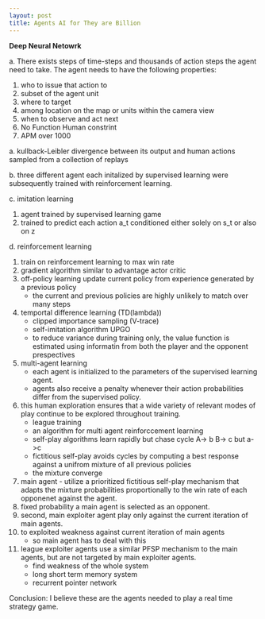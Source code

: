 ```yaml
---
layout: post
title: Agents AI for They are Billion
---
```


**Deep Neural Netowrk**

a. There exists steps of time-steps and thousands of action steps the  agent need to take. The agent needs to have the following properties:
  1. who to issue that action to
  2. subset of the agent unit
  3. where to target
  4. among location on the map or units within the camera view
  5. when to observe and act next
  6. No Function Human constrint
  7. APM over 1000
      
a. kullback-Leibler divergence between its output and human actions sampled from a collection of replays
      
b. three different agent each initalized by supervised learning were subsequently trained with reinforcement learning.
      
c. imitation learning
  1. agent trained by supervised learning game
  2. trained to predict each action a_t conditioned either solely on s_t or also on z
      
d. reinforcement learning
  1. train on reinforcement learning to max win rate
  2. gradient algorithm similar to advantage actor critic
  3. off-policy learning update current policy from experience generated by a previous policy
     * the current and previous policies are highly unlikely to match over many steps
  4. temportal difference learning (TD(lambda))
     * clipped importance sampling (V-trace)
     * self-imitation algorithm UPGO
     * to reduce variance during training only, the value function is estimated using informatin from both the player and the opponent prespectives
  5. multi-agent learning
     * each agent is initialized to the parameters of the supervised learning agent.
     * agents also receive a penalty whenever their action probabilities differ from the supervised policy. 
  6. this human exploration ensures that a wide variety of relevant modes of play continue to be explored throughout training.
     * league training 
     * an algorithm for multi agent reinforccement learning
     * self-play algorithms learn rapidly but chase cycle A-> b B-> c but a->c 
     * fictitious self-play avoids cycles by computing a best response against a unifrom mixture of all previous policies
     * the mixture converge
  7. main agent - utilize a prioritized fictitious self-play mechanism that adapts the mixture probabilities proportionally to the win rate of each opponenet against the agent.
  8. fixed probability a main agent is selected as an opponent.
  9. second, main exploiter agent play only against the current iteration of main agents.
  10. to exploited weakness against current iteration of main agents
      * so main agent has to deal with this
  11. league exploiter agents use a similar PFSP mechanism to the main agents, but are not targeted by main exploiter agents.
      * find weakness of the whole system
      * long short term memory system
      * recurrent pointer network
      
Conclusion:
  I believe these are the agents needed to play a real time strategy game.